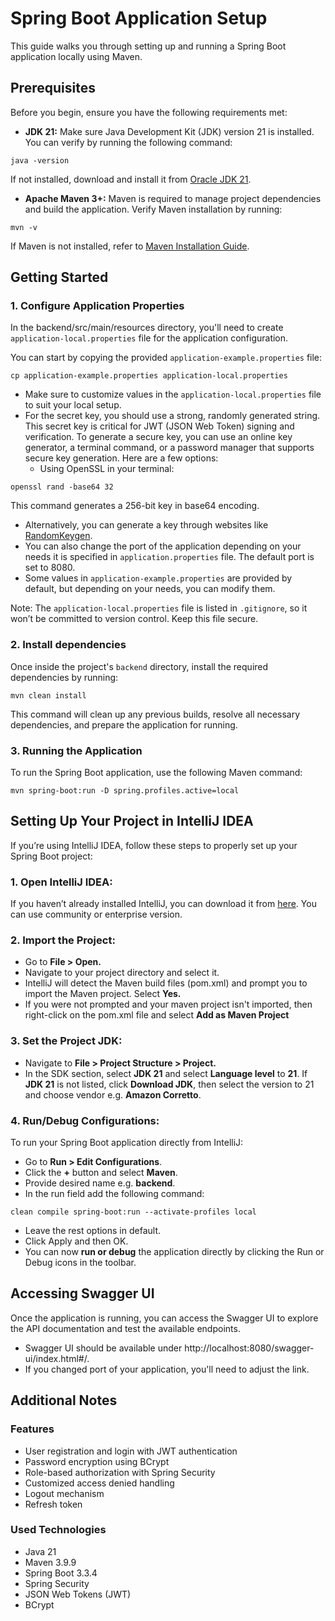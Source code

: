 # Spring Boot Application Setup

This guide walks you through setting up and running a Spring Boot application locally using Maven.

## Prerequisites

Before you begin, ensure you have the following requirements met:

- **JDK 21:** Make sure Java Development Kit (JDK) version 21 is installed. You can verify by running the following command:
```
java -version
```
If not installed, download and install it from [Oracle JDK 21](https://www.oracle.com/pl/java/technologies/downloads/#java21).

- **Apache Maven 3+:** Maven is required to manage project dependencies and build the application. Verify Maven installation by running:
```
mvn -v
```
If Maven is not installed, refer to [Maven Installation Guide](https://maven.apache.org/install.html).

## Getting Started

### 1. Configure Application Properties

In the backend/src/main/resources directory, you'll need to create `application-local.properties` file for the application configuration.

You can start by copying the provided `application-example.properties` file:
```
cp application-example.properties application-local.properties
```

- Make sure to customize values in the `application-local.properties` file to suit your local setup.
- For the secret key, you should use a strong, randomly generated string. This secret key is critical for JWT (JSON Web Token) signing and verification. To generate a secure key, you can use an online key generator, a terminal command, or a password manager that supports secure key generation. Here are a few options:
  - Using OpenSSL in your terminal:
```
openssl rand -base64 32
```
This command generates a 256-bit key in base64 encoding.
- Alternatively, you can generate a key through websites like [RandomKeygen](https://randomkeygen.com).
- You can also change the port of the application depending on your needs it is specified in `application.properties` file. The default port is set to 8080.
- Some values in `application-example.properties` are provided by default, but depending on your needs, you can modify them. 

Note: The `application-local.properties` file is listed in `.gitignore`, so it won’t be committed to version control. Keep this file secure.

### 2. Install dependencies
Once inside the project's `backend` directory, install the required dependencies by running:
```
mvn clean install
```
This command will clean up any previous builds, resolve all necessary dependencies, and prepare the application for running.

### 3. Running the Application
To run the Spring Boot application, use the following Maven command:
```
mvn spring-boot:run -D spring.profiles.active=local
```

## Setting Up Your Project in IntelliJ IDEA

If you’re using IntelliJ IDEA, follow these steps to properly set up your Spring Boot project:

### 1. Open IntelliJ IDEA:
If you haven’t already installed IntelliJ, you can download it from [here](https://www.jetbrains.com/idea/download/?section=mac). You can use community or enterprise version.

### 2. Import the Project:

- Go to **File > Open.**
- Navigate to your project directory and select it.
- IntelliJ will detect the Maven build files (pom.xml) and prompt you to import the Maven project. Select **Yes.**
- If you were not prompted and your maven project isn't imported, then right-click on the pom.xml file and select **Add as Maven Project**

### 3. Set the Project JDK:
- Navigate to **File > Project Structure > Project.**
- In the SDK section, select **JDK 21** and select **Language level** to **21**. If **JDK 21** is not listed, click **Download JDK**, then select the version to 21 and choose vendor e.g. **Amazon Corretto**.

### 4. Run/Debug Configurations:
To run your Spring Boot application directly from IntelliJ:
- Go to **Run > Edit Configurations**.
- Click the **+** button and select **Maven**.
- Provide desired name e.g. **backend**.
- In the run field add the following command:
```
clean compile spring-boot:run --activate-profiles local
```
- Leave the rest options in default.
- Click Apply and then OK.
- You can now **run or debug** the application directly by clicking the Run or Debug icons in the toolbar.

## Accessing Swagger UI

Once the application is running, you can access the Swagger UI to explore the API documentation and test the available endpoints.

- Swagger UI should be available under http://localhost:8080/swagger-ui/index.html#/.
- If you changed port of your application, you'll need to adjust the link.

## Additional Notes

### Features
- User registration and login with JWT authentication
- Password encryption using BCrypt
- Role-based authorization with Spring Security
- Customized access denied handling
- Logout mechanism
- Refresh token 

### Used Technologies
- Java 21
- Maven 3.9.9
- Spring Boot 3.3.4
- Spring Security
- JSON Web Tokens (JWT)
- BCrypt
